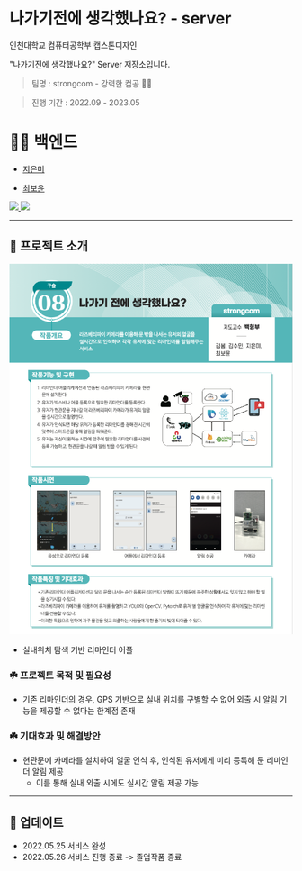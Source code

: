 # 나가기전에 생각했나요? - server
인천대학교 컴퓨터공학부 캡스톤디자인

"나가기전에 생각했나요?" Server 저장소입니다.

> 팀명 : strongcom - 강력한 컴공 ✊🏻
  
> 진행 기간 : 2022.09 - 2023.05


# 👨‍💻 백엔드

- [지은미](https://github.com/jum0624)

- [최보윤](https://github.com/boyuna)

<p>
	<a href="https://github.com/jum0624">
      <img src="https://avatars.githubusercontent.com/u/76554385?v=4" width="100">
    </a>
    <a href="https://github.com/boyuna">
      <img src="https://avatars.githubusercontent.com/u/80143650?v=4" width="100">
    </a>
</p>


---

## 📘 프로젝트 소개
![졸업작품 포스터 이미지](/졸업작품%20포스터.png)

- 실내위치 탐색 기반 리마인더 어플

### ☘️ 프로젝트 목적 및 필요성
- 기존 리마인더의 경우, GPS 기반으로 실내 위치를 구별할 수 없어 외출 시 알림 기능을 제공할 수 없다는 한계점 존재

### ☘️ 기대효과 및 해결방안
- 현관문에 카메라를 설치하여 얼굴 인식 후, 인식된 유저에게 미리 등록해 둔 리마인더 알림 제공 
    - 이를 통해 실내 외출 시에도 실시간 알림 제공 가능


---

## 📌 업데이트

- 2022.05.25 서비스 완성
- 2022.05.26 서비스 진행 종료 -> 졸업작품 종료


